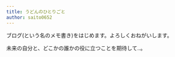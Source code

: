 ```yaml
---
title: うどんのひとりごと
author: saito0652
---
```


ブログ(という名のメモ書き)をはじめます。よろしくおねがいします。

未来の自分と、どこかの誰かの役に立つことを期待して..。
